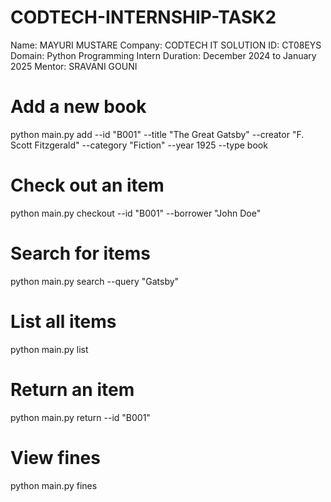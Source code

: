 # CODTECH-INTERNSHIP-TASK2
Name: MAYURI MUSTARE
Company: CODTECH IT SOLUTION
ID: CT08EYS
Domain: Python Programming Intern
Duration: December 2024 to January 2025  Mentor: SRAVANI GOUNI

# Add a new book
python main.py add --id "B001" --title "The Great Gatsby" --creator "F. Scott Fitzgerald" --category "Fiction" --year 1925 --type book

# Check out an item
python main.py checkout --id "B001" --borrower "John Doe"

# Search for items
python main.py search --query "Gatsby"

# List all items
python main.py list

# Return an item
python main.py return --id "B001"

# View fines
python main.py fines
